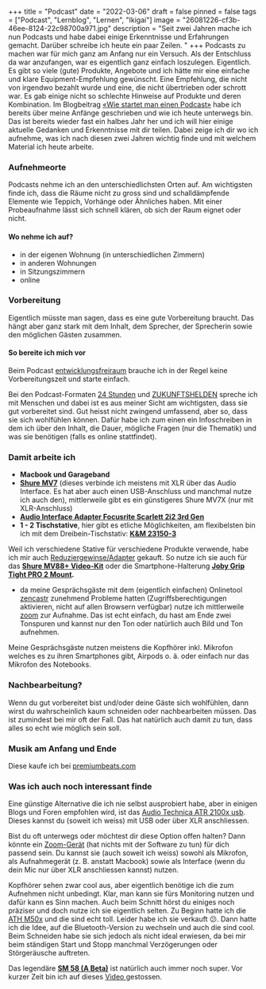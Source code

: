 +++
title = "Podcast"
date = "2022-03-06"
draft = false
pinned = false
tags = ["Podcast", "Lernblog", "Lernen", "Ikigai"]
image = "26081226-cf3b-46ee-8124-22c98700a971.jpg"
description = "Seit zwei Jahren mache ich nun Podcasts und habe dabei einige Erkenntnisse und Erfahrungen gemacht. Darüber schreibe ich heute ein paar Zeilen. "
+++
Podcasts zu machen war für mich ganz am Anfang nur ein Versuch. Als der Entschluss da war anzufangen, war es eigentlich ganz einfach loszulegen. Eigentlich. Es gibt so viele (gute) Produkte, Angebote und ich hätte mir eine einfache und klare Equipment-Empfehlung gewünscht. Eine Empfehlung, die nicht von irgendwo bezahlt wurde und eine, die nicht übertrieben oder schrott war. Es gab einige nicht so schlechte Hinweise auf Produkte und deren Kombination. Im Blogbeitrag [«Wie startet man einen Podcast»](https://www.bensblog.ch/wie-startet-man-einen-podcast/) habe ich bereits über meine Anfänge geschrieben und wie ich heute unterwegs bin. Das ist bereits wieder fast ein halbes Jahr her und ich will hier einige aktuelle Gedanken und Erkenntnisse mit dir teilen. Dabei zeige ich dir wo ich aufnehme, was ich nach diesen zwei Jahren wichtig finde und mit welchem Material ich heute arbeite.

### Aufnehmeorte

Podcasts nehme ich an den unterschiedlichsten Orten auf. Am wichtigsten finde ich, dass die Räume nicht zu gross sind und schalldämpfende Elemente wie Teppich, Vorhänge oder Ähnliches haben. Mit einer Probeaufnahme lässt sich schnell klären, ob sich der Raum eignet oder nicht. 

#### Wo nehme ich auf?

* in der eigenen Wohnung (in unterschiedlichen Zimmern)
* in anderen Wohnungen
* in Sitzungszimmern
* online

### Vorbereitung 

Eigentlich müsste man sagen, dass es eine gute Vorbereitung braucht. Das hängt aber ganz stark mit dem Inhalt, dem Sprecher, der Sprecherin sowie den möglichen Gästen zusammen. 

#### So bereite ich mich vor

Beim Podcast [entwicklungsfreiraum](https://www.entwicklungsfreiraum.ch) brauche ich in der Regel keine Vorbereitungszeit und starte einfach. 

Bei den Podcast-Formaten [24 Stunden](https://www.24stunden.life) und [ZUKUNFTSHELDEN](https://www.zukunftshelden.ch) spreche ich mit Menschen und dabei ist es aus meiner Sicht am wichtigsten, dass sie gut vorbereitet sind. Gut heisst nicht zwingend umfassend, aber so, dass sie sich wohlfühlen können. Dafür habe ich zum einen ein Infoschreiben in dem ich über den Inhalt, die Dauer, mögliche Fragen (nur die Thematik) und was sie benötigen (falls es online stattfindet). 

### Damit arbeite ich 

* **Macbook und Garageband**
* **[Shure MV7](https://www.shure.com/en-MEA/products/microphones/mv7)** (dieses verbinde ich meistens mit XLR über das Audio Interface. Es hat aber auch einen USB-Anschluss und manchmal nutze ich auch den), mittlerweile gibt es ein günstigeres Shure MV7X (nur mit XLR-Anschluss)
* **[Audio Interface Adapter Focusrite Scarlett 2i2 3rd Gen](https://focusrite.com/de/news/introducing-scarlett-3rd-gen)**
* **1 - 2 Tischstative**, hier gibt es etliche Möglichkeiten, am flexibelsten bin ich mit dem Dreibein-Tischstativ: [**K&M 23150-3** ](<* **K&M 23150-3**>)

Weil ich verschiedene Stative für verschiedene Produkte verwende, habe ich mir auch [Reduziergewinse/Adapter](Gewindereduktionen/Adapter) gekauft. So nutze ich sie auch für das **[Shure MV88+ Video-Kit](https://www.shure.com/de-DE/produkte/mikrofone/mv88plus)** oder die Smartphone-Halterung **[Joby Grip Tight PRO 2 Mount](https://joby.com/global/griptight-pro-2-mount-jb01525-bww/).** 

* da meine Gesprächsgäste mit dem (eigentlich einfachen) Onlinetool [zencastr](https://zencastr.com/) zunehmend Probleme hatten (Zugriffsberechtigungen aktivieren, nicht auf allen Browsern verfügbar) nutze ich mittlerweile [zoom](https://zoom.us/signin) zur Aufnahme. Das ist echt einfach, du hast am Ende zwei Tonspuren und kannst nur den Ton oder natürlich auch Bild und Ton aufnehmen. 

Meine Gesprächsgäste nutzen meistens die Kopfhörer inkl. Mikrofon welches es zu ihren Smartphones gibt, Airpods o. ä. oder einfach nur das Mikrofon des Notebooks.

### Nachbearbeitung?

Wenn du gut vorbereitet bist und/oder deine Gäste sich wohlfühlen, dann wirst du wahrscheinlich kaum schneiden oder nachbearbeiten müssen. Das ist zumindest bei mir oft der Fall. Das hat natürlich auch damit zu tun, dass alles so echt wie möglich sein soll. 

### Musik am Anfang und Ende

Diese kaufe ich bei [premiumbeats.com](https://www.premiumbeats.com)

### Was ich auch noch interessant finde

Eine günstige Alternative die ich nie selbst ausprobiert habe, aber in einigen Blogs und Foren empfohlen wird, ist das [Audio Technica ATR 2100x usb](https://www.audio-technica.com/de-de/atr2100x-usb). Dieses kannst du (soweit ich weiss) mit USB oder über XLR anschliessen. 

Bist du oft unterwegs oder möchtest dir diese Option offen halten? Dann könnte ein [Zoom-Gerät](https://zoomcorp.com/de/de/handy-recorder/handheld-recorders/h6-audio-recorder/) (hat nichts mit der Software zu tun) für dich passend sein. Du kannst sie (auch soweit ich weiss) sowohl als Mikrofon, als Aufnahmegerät (z. B. anstatt Macbook) sowie als Interface (wenn du dein Mic nur über XLR anschliessen kannst) nutzen. 

Kopfhörer sehen zwar cool aus, aber eigentlich benötige ich die zum Aufnehmen nicht unbedingt. Klar, man kann sie fürs Monitoring nutzen und dafür kann es Sinn machen. Auch beim Schnitt hörst du einiges noch präziser und doch nutze ich sie eigentlich selten. Zu Beginn hatte ich die [ATH M50x](https://www.audio-technica.com/de-de/ath-m50x) und die sind echt toll. Leider habe ich sie verkauft 😕. Dann hatte ich die Idee, auf die Bluetooth-Version zu wechseln und auch die sind cool. Beim Schneiden habe sie sich jedoch als nicht ideal erwiesen, da bei mir beim ständigen Start und Stopp manchmal Verzögerungen oder Störgeräusche auftreten. 

Das legendäre **[SM 58 (A Beta)](https://www.shure.com/de-DE/produkte/mikrofone/sm58)** ist natürlich auch immer noch super. Vor kurzer Zeit bin ich auf dieses [Video ](https://youtu.be/95U7wxPQZdE)gestossen.